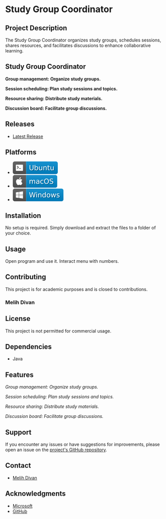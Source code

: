 # Study Group Coordinator

## Project Description


The Study Group Coordinator organizes study groups, schedules sessions, shares resources, and facilitates discussions to enhance collaborative learning.
  
 ## Study Group Coordinator

**Group management: Organize study groups.**

**Session scheduling: Plan study sessions and topics.**

**Resource sharing: Distribute study materials.**

**Discussion board: Facilitate group discussions.**

## Releases

- [Latest Release](https://github.com/Melihdvn/StudyGroup-Coordinator-App)

## Platforms

- ![Ubuntu badge](assets/badge-ubuntu.svg)
- ![macOS badge](assets/badge-macos.svg)
- ![Windows badge](assets/badge-windows.svg)


## Installation

No setup is required. Simply download and extract the files to a folder of your choice.

## Usage

Open program and use it. Interact menu with numbers.

## Contributing

This project is for academic purposes and is closed to contributions.

### Melih Divan

## License

This project is not permitted for commercial usage.

## Dependencies

- Java

## Features

*Group management: Organize study groups.*

*Session scheduling: Plan study sessions and topics.*

*Resource sharing: Distribute study materials.*

*Discussion board: Facilitate group discussions.*


## Support

If you encounter any issues or have suggestions for improvements, please open an issue on the [project's GitHub repository](https://github.com/Melihdvn/StudyGroup-Coordinator-app).

## Contact

- [Melih Divan](https://www.linkedin.com/in/melihdivan/)

## Acknowledgments

- [Microsoft](https://visualstudio.microsoft.com/tr/vs/community/)
- [GitHub](https://github.com/)